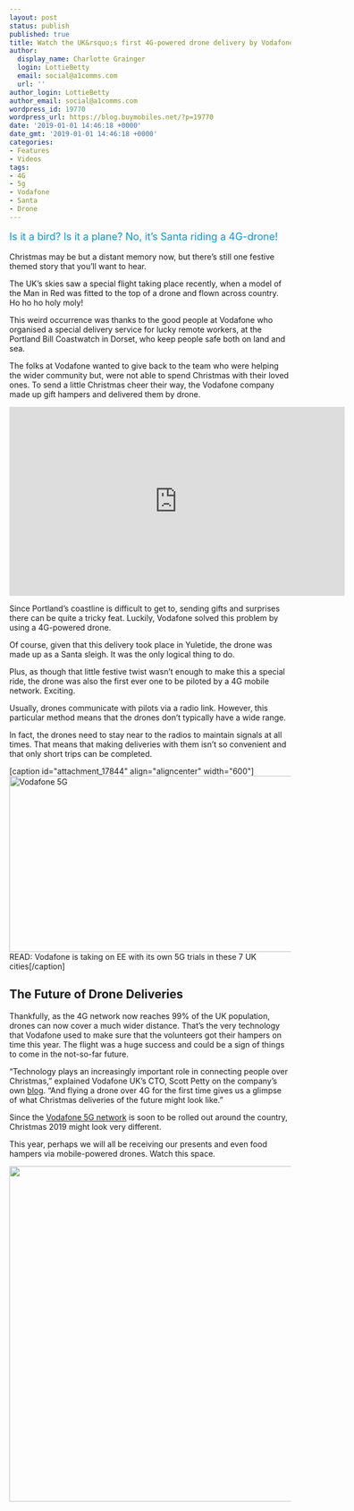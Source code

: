 ```yaml
---
layout: post
status: publish
published: true
title: Watch the UK&rsquo;s first 4G-powered drone delivery by Vodafone
author:
  display_name: Charlotte Grainger
  login: LottieBetty
  email: social@a1comms.com
  url: ''
author_login: LottieBetty
author_email: social@a1comms.com
wordpress_id: 19770
wordpress_url: https://blog.buymobiles.net/?p=19770
date: '2019-01-01 14:46:18 +0000'
date_gmt: '2019-01-01 14:46:18 +0000'
categories:
- Features
- Videos
tags:
- 4G
- 5g
- Vodafone
- Santa
- Drone
---
```

<p><span class="postStandFirst" style="color: #0896d5; line-height: 26px; font-size: 18px;">Is it a bird? Is it a plane? No, it&rsquo;s Santa riding a 4G-drone!</span></p>
<p>Christmas may be but a distant memory now, but there&rsquo;s still one festive themed story that you&rsquo;ll want to hear.</p>
<p>The UK&rsquo;s skies saw a special flight taking place recently, when a model of the Man in Red was fitted to the top of a drone and flown across country. Ho ho ho holy moly!</p>
<p>This weird occurrence was thanks to the good people at Vodafone who organised a special delivery service for lucky remote workers,&nbsp;at the Portland Bill Coastwatch in Dorset, who keep people safe both on land and sea.</p>
<p>The folks at Vodafone wanted to give back to the team who were helping the wider community but, were not able to spend Christmas with their loved ones. To send a little Christmas cheer their way, the Vodafone company made up gift hampers and delivered them by drone.</p>
<p><iframe src="https://www.youtube.com/embed/H5jNVhBbuZY" width="600" height="338" frameborder="0" allowfullscreen="allowfullscreen"></iframe></p>
<p>Since Portland&rsquo;s coastline is difficult to get to, sending gifts and surprises there can be quite a tricky feat. Luckily, Vodafone solved this problem by using a 4G-powered drone.</p>
<p>Of course, given that this delivery took place in Yuletide, the drone was made up as a Santa sleigh. It was the only logical thing to do.</p>
<p>Plus, as though that little festive twist wasn&rsquo;t enough to make this a special ride, the drone was also the first ever one to be piloted by a 4G mobile network. Exciting.</p>
<p>Usually, drones communicate with pilots via a radio link. However, this particular method means that the drones don&rsquo;t typically have a wide range.</p>
<p>In fact, the drones need to stay near to the radios to maintain signals at all times. That means that making deliveries with them isn&rsquo;t so convenient and that only short trips can be completed.</p>
<p>[caption id="attachment_17844" align="aligncenter" width="600"]<a href="https://blog.buymobiles.net/news/vodafone-is-taking-on-ee-with-its-own-5g-trials-in-these-7-uk-cities" target="_blank" rel="noopener"><img class="wp-image-17844" src="https://lh3.googleusercontent.com/dmJggYEGJBIyBCjM0PGPObTA8-yI67sSoDeYMovwFrlv1gkfoxXqiQN270y6_IGPBORoApSgAfuCKI3RWfy9EJk=s0" alt="Vodafone 5G" width="600" height="315" /></a> READ: Vodafone is taking on EE with its own 5G trials in these 7 UK cities[/caption]</p>
<h2>The Future of Drone Deliveries</h2>
<p>Thankfully, as the 4G network now reaches 99% of the UK population, drones can now cover a much wider distance. That&rsquo;s the very technology that Vodafone used to make sure that the volunteers got their hampers on time this year. The flight was a huge success and could be a sign of things to come in the not-so-far future.</p>
<p>&ldquo;Technology plays an increasingly important role in connecting people over Christmas,&rdquo; explained Vodafone UK&rsquo;s CTO, Scott Petty on the company&rsquo;s own <a href="https://blog.vodafone.co.uk/2018/12/18/christmas-drone-delivery/" target="_blank" rel="noopener">blog</a>. &ldquo;And flying a drone over 4G for the first time gives us a glimpse of what Christmas deliveries of the future might look like.&rdquo;</p>
<p>Since the <a href="https://blog.buymobiles.net/news/vodafone-is-taking-on-ee-with-its-own-5g-trials-in-these-7-uk-cities" target="_blank" rel="noopener">Vodafone 5G network</a> is soon to be rolled out around the country, Christmas 2019 might look very different.</p>
<p>This year, perhaps we will all be receiving our presents and even food hampers via mobile-powered drones. Watch this space.</p>
<p><a href="https://www.buymobiles.net/vodafone" target="_blank" rel="noopener"><img class="aligncenter wp-image-19788 size-full" src="https://lh3.googleusercontent.com/SvU7wFpWpEeUPT5YUPSuyS6iIkVDv2cevJMzAEY1gslHmD5dqZuLT9lxO1cmTIhlaVYMLhtiHY6xdELnzHiWSv6X=s0" alt="" width="600" height="600" /></a></p>
